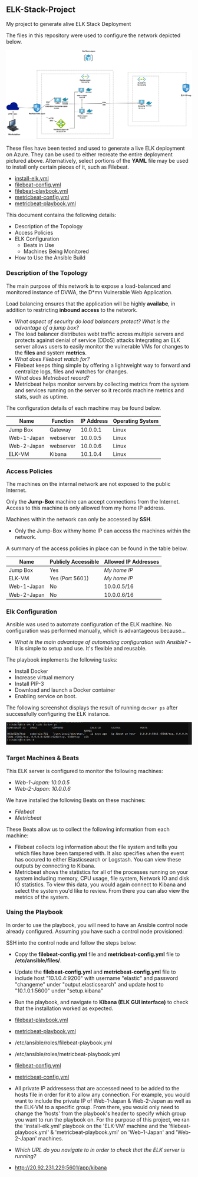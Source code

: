 ## ELK-Stack-Project
My project to generate alive ELK Stack Deployment

The files in this repository were used to configure the network depicted below.

![image](Images/RedTeam-Japan.png)

These files have been tested and used to generate a live ELK deployment on Azure. They can be used to either recreate the entire deployment pictured above. Alternatively, select portions of the **YAML** file may be used to install only certain pieces of it, such as Filebeat.

  - [install-elk.yml](Ansible/install-elk.yml)
  - [filebeat-config.yml](Ansible/filebeat-config.yml)
  - [filebeat-playbook.yml](Ansible/filebeat-playbook.yml)
  - [metricbeat-config.yml](Ansible/metricbeat-config.yml)
  - [metricbeat-playbook.yml](Ansible/metricbeat-playbook.yml)

This document contains the following details:
- Description of the Topology
- Access Policies
- ELK Configuration
  - Beats in Use
  - Machines Being Monitored
- How to Use the Ansible Build


### Description of the Topology

The main purpose of this network is to expose a load-balanced and monitored instance of DVWA, the D*mn Vulnerable Web Application.

Load balancing ensures that the application will be highly **availabe**, in addition to restricting **inbound access** to the network.
- *What aspect of security do load balancers protect? What is the advantage of a jump box?*
- The load balancer distributes webt traffic across multiple servers and protects against denial of service (DDoS) attacks
Integrating an ELK server allows users to easily monitor the vulnerable VMs for changes to the **files** and system **metrics**.
- *What does Filebeat watch for?*
- Filebeat keeps thing simple by offering a lightweight way to forward and centralize logs, files and watches for changes.
- *What does Metricbeat record?*
- Metricbeat helps monitor servers by collecting metrics from the system and services running on the server so it records machine metrics and stats, such as uptime.


The configuration details of each machine may be found below.


| Name     | Function | IP Address | Operating System |
|----------|----------|------------|------------------|
| Jump Box | Gateway  | 10.0.0.1   | Linux            |
| Web-1-Japan | webserver | 10.0.0.5   |  Linux       |
| Web-2-Japan | webserver | 10.0.0.6   |  Linux       |
| ELK-VM | Kibana  |     10.1.0.4      |     Linux    |

### Access Policies

The machines on the internal network are not exposed to the public Internet. 

Only the **Jump-Box** machine can accept connections from the Internet. Access to this machine is only allowed from my home IP address.

Machines within the network can only be accessed by **SSH**.
- Only the Jump-Box withmy home IP can access the machines within the network.

A summary of the access policies in place can be found in the table below.

| Name     | Publicly Accessible | Allowed IP Addresses |
|----------|---------------------|----------------------|
| Jump Box | Yes            | *My home IP*    |
| ELK-VM   | Yes (Port 5601)| *My home IP*    |
| Web-1-Japan |  No  | 10.0.0.5/16 |
| Web-2-Japan | No | 10.0.0.6/16 |

### Elk Configuration

Ansible was used to automate configuration of the ELK machine. No configuration was performed manually, which is advantageous because...
- *What is the main advantage of automating configuration with Ansible?*
-It is simple to setup and use. It's flexible and reusable.

The playbook implements the following tasks:
- Install Docker
- Increase virtual memory
- Install PIP-3
- Download and launch a Docker container
- Enabling service on boot.

The following screenshot displays the result of running `docker ps` after successfully configuring the ELK instance.

![image](Images/docker_ps_output.png)

### Target Machines & Beats
This ELK server is configured to monitor the following machines:
- *Web-1-Japan: 10.0.0.5*
- *Web-2-Japan: 10.0.0.6*

We have installed the following Beats on these machines:
- *Filebeat*
- *Metricbeat*

These Beats allow us to collect the following information from each machine:
- Filebeat collects log information about the file system and tells you which files have been tampered with. It also specifies when the event has occured to either Elasticsearch or Logstash. You can view these outputs by connecting to Kibana.
- Metricbeat shows the statistics for all of the processes running on your system including memory, CPU usage, file system, Network IO and disk IO statistics. To view this data, you would again connect to Kibana and select the system you'd like to review. From there you can also view the metrics of the system.

### Using the Playbook
In order to use the playbook, you will need to have an Ansible control node already configured. Assuming you have such a control node provisioned: 

SSH into the control node and follow the steps below:
- Copy the **filebeat-config.yml** file and **metricbeat-config.yml** file to **/etc/ansible/files/**.
- Update the **filebeat-config.yml** and **metricbeat-config.yml** file to include host "10.1.0.4:9200" with username "elastic" and password "changeme" under "output.elasticsearch" and update host to "10.1.0.1:5600" under "setup.kibana"
- Run the playbook, and navigate to **Kibana (ELK GUI interface)** to check that the installation worked as expected.

- [filebeat-playbook.yml](Ansible/filebeat-playbook.yml)
- [metricbeat-playbook.yml](Ansible/metricbeat-playbook.yml)

- /etc/ansible/roles/filebeat-playbook.yml
- /etc/ansible/roles/metricbeat-playbook.yml

- [filebeat-config.yml](Ansible/filebeat-config.yml)
- [metricbeat-config.yml](Ansible/metricbeat-config.yml)

- All private IP addressess that are accessed need to be added to the hosts file in order for it to allow any connection. For example, you would want to include the private IP of Web-1-Japan & Web-2-Japan as well as the ELK-VM to a specific group. From there, you would only need to change the 'hosts' from the playbook's header to specify which group you want to run the playbook on. For the purpose of this project, we ran the 'install-elk.yml' playbook on the 'ELK-VM' machine and the 'filebeat-playbook.yml' & 'metricbeat-playbook.yml' on 'Web-1-Japan' and 'Web-2-Japan' machines.

- *Which URL do you navigate to in order to check that the ELK server is running?*
- http://20.92.231.229:5601/app/kibana
